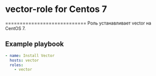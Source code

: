 # vector-role for Centos 7
============================
Роль устанавливает vector на CentOS 7.

## Example playbook
```yaml
- name: Install Vector
  hosts: vector
  roles: 
    - vector
```